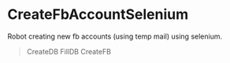 # CreateFbAccountSelenium
Robot creating new fb accounts (using temp mail) using selenium.

> CreateDB
> FillDB
> CreateFB
